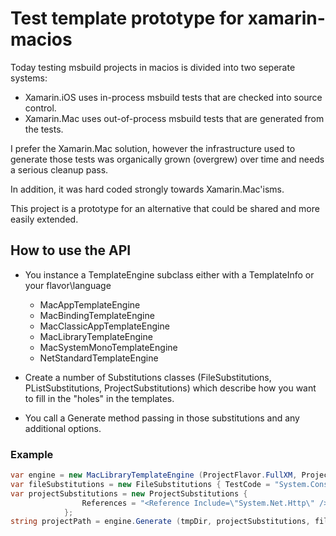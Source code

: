 # Test template prototype for xamarin-macios

Today testing msbuild projects in macios is divided into two seperate systems:

- Xamarin.iOS uses in-process msbuild tests that are checked into source control.
- Xamarin.Mac uses out-of-process msbuild tests that are generated from the tests.

I prefer the Xamarin.Mac solution, however the infrastructure used to generate 
those tests was organically grown (overgrew) over time and needs a serious cleanup pass.

In addition, it was hard coded strongly towards Xamarin.Mac'isms. 

This project is a prototype for an alternative that could be shared and more easily extended.

## How to use the API

- You instance a TemplateEngine subclass either with a TemplateInfo or your flavor\language
    * MacAppTemplateEngine
    * MacBindingTemplateEngine
    * MacClassicAppTemplateEngine
    * MacLibraryTemplateEngine
    * MacSystemMonoTemplateEngine
    * NetStandardTemplateEngine

- Create a number of Substitutions classes (FileSubstitutions, PListSubstitutions, ProjectSubstitutions) which describe how you want to fill in the "holes" in the templates.

- You call a Generate method passing in those substitutions and any additional options.

### Example

```csharp
var engine = new MacLibraryTemplateEngine (ProjectFlavor.FullXM, ProjectLanguage.CSharp);
var fileSubstitutions = new FileSubstitutions { TestCode = "System.Console.WriteLine (typeof (int));" };
var projectSubstitutions = new ProjectSubstitutions {
				References = "<Reference Include=\"System.Net.Http\" />",
			};
string projectPath = engine.Generate (tmpDir, projectSubstitutions, fileSubstitutions);
```

